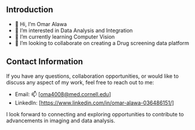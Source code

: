## Introduction
- 👋 Hi, I’m Omar Alawa
- 👀 I’m interested in Data Analysis and Integration
- 🌱 I’m currently learning Computer Vision
- 💞️ I’m looking to collaborate on creating a Drug screening data platform

## Contact Information

If you have any questions, collaboration opportunities, or would like to discuss any aspect of my work, feel free to reach out to me:

- Email: 📫 [oma4008@med.cornell.edu]
- LinkedIn: [https://www.linkedin.com/in/omar-alawa-036486151/]

I look forward to connecting and exploring opportunities to contribute to advancements in imaging and data analysis.




<!---
oalawa/oalawa is a ✨ special ✨ repository because its `README.md` (this file) appears on your GitHub profile.
You can click the Preview link to take a look at your changes.
--->
